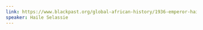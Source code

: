 ```yaml
---
link: https://www.blackpast.org/global-african-history/1936-emperor-haile-selassie-ethiopia-appeal-league-nations/
speaker: Haile Selassie
---
```

